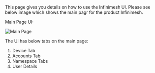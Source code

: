 This page gives you details on how to use the Infinimesh UI. Please see below image which shows the main pagr for the product Infinimesh.

Main Page UI:

![Main Page](https://github.com/InfiniteDevices/infinimesh/blob/master/docs/docs/Images/Main%20Page.png)

The UI has below tabs on the main page:

1. Device Tab
2. Accounts Tab
3. Namespace Tabs
4. User Details
